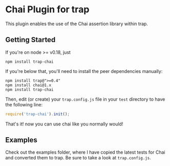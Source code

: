 # Chai Plugin for trap

This plugin enables the use of the Chai assertion library within trap.

## Getting Started

If you're on node >= v0.18, just

    npm install trap-chai

If you're below that, you'll need to install the peer dependencies manually:

    npm install trap@">=0.4"
    npm install chai@1.x
    npm install trap-chai

Then, edit (or create) your `trap.config.js` file in your `test` directory to have the following line:

```js
require('trap-chai').init();
```

That's it! now you can use chai like you normally would!

## Examples

Check out the examples folder, where I have copied the latest tests for Chai and converted them to trap. Be sure to
take a look at `trap.config.js`.